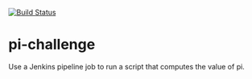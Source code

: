 
[![Build Status](http://13.51.3.11:8080/buildStatus/icon?job=pi-challenge)](http://13.51.3.11:8080/job/pi-challenge/)


# pi-challenge
Use a Jenkins pipeline job to run a script that computes the value of pi.
